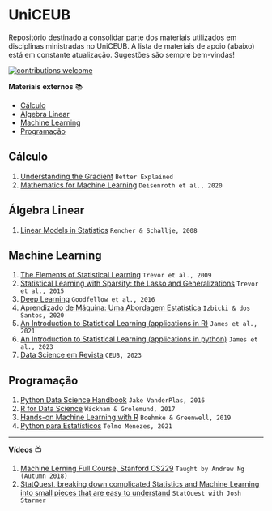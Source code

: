 
<!-- omit in toc -->
# UniCEUB

Repositório destinado a consolidar parte dos materiais utilizados em disciplinas ministradas no UniCEUB.
A lista de materiais de apoio (abaixo) está em constante atualização. Sugestões são sempre bem-vindas!

[![contributions welcome](https://img.shields.io/badge/contributions-welcome-brightgreen.svg?style=flat)](./CONTRIBUTING.md)

**Materiais externos** :books:

- [Cálculo](#cálculo)
- [Álgebra Linear](#álgebra-linear)
- [Machine Learning](#machine-learning)
- [Programação](#programação)

## Cálculo
1. [Understanding the Gradient](https://betterexplained.com/articles/vector-calculus-understanding-the-gradient/#:~:text=The%20gradient%20is%20a%20fancy,no%20single%20direction%20of%20increase) `Better Explained`
2. [Mathematics for Machine Learning](https://mml-book.github.io/) `Deisenroth et al., 2020`

## Álgebra Linear
1. [Linear Models in Statistics](https://rikhtehgaran.iut.ac.ir/sites/rikhtehgaran.iut.ac.ir/files/files_course/linear_models_in_statistics_2nd_ed_rencher_2008_2p_0.pdf) `Rencher & Schallje, 2008`

## Machine Learning
1. [The Elements of Statistical Learning](https://d1wqtxts1xzle7.cloudfront.net/31156736/10.1.1.158.8831.pdf?1366444917=&response-content-disposition=inline%3B+filename%3DThe_elements_of_statistical_learning_dat.pdf&Expires=1692383392&Signature=JmWUGAuWYSCQfHkLWmee~vxsHQoMy9yDQeZMzDppVd8KdGUT2OQkMtpOXCpuT1WPMzbu5HZrPkVlwIx2IIfBmZOOi4WiiFDnllxYb7OcamQqbU07pvuoi1AT9R7sBecYMgGd~GvixC5QVMG9BMhgNJjn5rjPHKzxwY6tAn~7h9kbU3O9XsAT8o27D8waMV5aKJqBsrvbf9iDC-f0OAEu-pNa-gfC0JXkRewhEVrTeGvfSR0rSaYSSGW~W9OHldvkMQPzp0BIfPtAh1FxtvQ2ZDsAUPoJL8jv2KNqgwvg6zbho2xb9EPmt4RMnTejHPIPZ580PjZ7-DZr~tWegn6Cug__&Key-Pair-Id=APKAJLOHF5GGSLRBV4ZA) `Trevor et al., 2009`
2. [Statistical Learning with Sparsity: the Lasso and Generalizations](https://hastie.su.domains/StatLearnSparsity_files/SLS_corrected_1.4.16.pdf) `Trevor et al., 2015`
3. [Deep Learning](https://www.deeplearningbook.org/) `Goodfellow et al., 2016`
4. [Aprendizado de Máquina: Uma Abordagem Estatística](http://www.rizbicki.ufscar.br/AME.pdf) `Izbicki & dos Santos, 2020`
5. [An Introduction to Statistical Learning (applications in R)](https://hastie.su.domains/ISLR2/ISLRv2_website.pdf) `James et al., 2021`
6. [An Introduction to Statistical Learning (applications in python)](https://hastie.su.domains/ISLP/ISLP_website.pdf) `James et al., 2023`
6. [Data Science em Revista](https://repositorio.uniceub.br/jspui/handle/prefix/16691) `CEUB, 2023`

## Programação
1. [Python Data Science Handbook](https://jakevdp.github.io/PythonDataScienceHandbook/) `Jake VanderPlas, 2016`
2. [R for Data Science](https://r4ds.had.co.nz/) `Wickham & Grolemund, 2017`
3. [Hands-on Machine Learning with R](https://bradleyboehmke.github.io/HOML/) `Boehmke & Greenwell, 2019`
4. [Python para Estatísticos](https://tmfilho.github.io/pyestbook/intro.html) `Telmo Menezes, 2021`
---

**Vídeos** :tv:

1. [Machine Lerning Full Course, Stanford CS229](https://www.youtube.com/playlist?list=PLoROMvodv4rMiGQp3WXShtMGgzqpfVfbU) `Taught by Andrew Ng (Autumn 2018)`
2. [StatQuest, breaking down complicated Statistics and Machine Learning into small pieces that are easy to understand](https://www.youtube.com/@statquest) `StatQuest with Josh Starmer`
